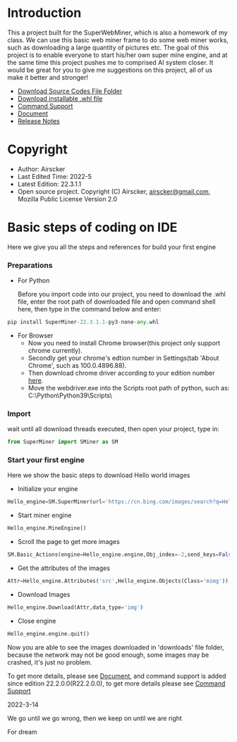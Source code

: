 # Introduction
This a project built for the SuperWebMiner, which is also a homework of my class. We can use this basic web miner frame to do some web miner works, such as downloading a large quantity of pictures etc. The goal of this project is to enable everyone to start his/her own super mine engine, and at the same time this project pushes me to comprised AI system closer. It would be great for you to give me suggestions on this project, all of us make it better and stronger!
- [Download Source Codes File Folder](https://minhaskamal.github.io/DownGit/#/home?url=https://github.com/Airscker/SuperWebMiner/tree/main/SuperMiner)
- [Download installable .whl file](https://github.com/Airscker/SuperWebMiner/raw/main/SuperMiner-22.3.1.1-py3-none-any.whl)
- [Command Support](https://airscker.github.io/SuperWebMiner/Command%20Support.html)
- [Document](https://airscker.github.io/SuperWebMiner/document.html)
- [Release Notes](https://airscker.github.io/SuperWebMiner/Release%20Notes.html)
# Copyright
* Author: Airscker
* Last Edited Time: 2022-5
* Latest Edition: 22.3.1.1
* Open source project. Copyright (C) Airscker, airscker@gmail.com, Mozilla Public License Version 2.0
# Basic steps of coding on IDE
Here we give you all the steps and references for build your first engine
### Preparations
- For Python

  Before you import code into our project, you need to download the .whl file, enter the root path of downloaded file and open command shell here, then type in the command below and enter:
```python
pip install SuperMiner-22.3.1.1-py3-none-any.whl
```
- For Browser
	- Now you need to install Chrome browser(this project only support chrome currently).
	- Secondly get your chrome's edtion number in Settings(tab 'About Chrome', such as 100.0.4896.88).
	- Then download chrome driver according to your edition number [here](http://chromedriver.storage.googleapis.com/index.html).
	- Move the webdriver.exe into the Scripts root path of python, such as: C:\Python\Python39\Scripts\
### Import
wait until all download threads executed, then open your project, type in:
```python
from SuperMiner import SMiner as SM
```
### Start your first engine
Here we show the basic steps to download Hello world images
- Initialize your engine
```python
Hello_engine=SM.SuperMiner(url='https://cn.bing.com/images/search?q=Hello+world')
```
- Start miner engine
```python
Hello_engine.MineEngine()
```
- Scroll the page to get more images
```python
SM.Basic_Actions(engine=Hello_engine.engine,Obj_index=-2,send_keys=False,rollpage=True)
```
- Get the attributes of the images
```python
Attr=Hello_engine.Attributes('src',Hello_engine.Objects(Class='mimg'))
```
- Download Images
```python
Hello_engine.Download(Attr,data_type='img')
```
- Close engine
```python
Hello_engine.engine.quit()
```
Now you are able to see the images downloaded in 'downloads' file folder, because the network may not be good enough, some images may be crashed, it's just no problem.

To get more details, please see [Document](https://airscker.github.io/SuperWebMiner/document.html), and command support is added since edition 22.2.0.0(R22.2.0.0), to get more details please see [Command Support](https://airscker.github.io/SuperWebMiner/Command%20Support.html)





2022-3-14

We go until we go wrong, then we keep on until we are right

For dream



